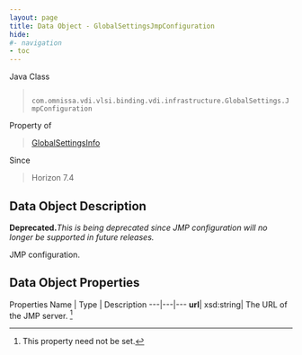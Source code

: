 ```yaml
---
layout: page
title: Data Object - GlobalSettingsJmpConfiguration
hide:
#- navigation
- toc
---
```






Java Class
> ` com.omnissa.vdi.vlsi.binding.vdi.infrastructure.GlobalSettings.JmpConfiguration`

Property of
> [GlobalSettingsInfo](vdi.infrastructure.GlobalSettings.GlobalSettingsInfo.md#field_detail)

Since
> Horizon 7.4


## Data Object Description

**Deprecated.**_This is being deprecated since JMP configuration will no longer be supported in future releases._

JMP configuration.

## Data Object Properties
Properties
Name |  Type |  Description
---|---|---
**url**|  xsd:string|  The URL of the JMP server. [^1]


 


[^1]: This property need not be set.